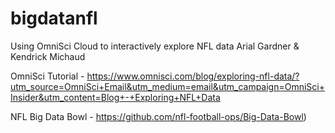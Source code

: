 # bigdatanfl
Using OmniSci Cloud to interactively explore NFL data
Arial Gardner & Kendrick Michaud

OmniSci Tutorial - https://www.omnisci.com/blog/exploring-nfl-data/?utm_source=OmniSci+Email&utm_medium=email&utm_campaign=OmniSci+Insider&utm_content=Blog+-+Exploring+NFL+Data

NFL Big Data Bowl - https://github.com/nfl-football-ops/Big-Data-Bowl)
 
